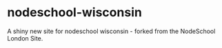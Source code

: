 nodeschool-wisconsin
=================

A shiny new site for nodeschool wisconsin - forked from the NodeSchool London Site.
